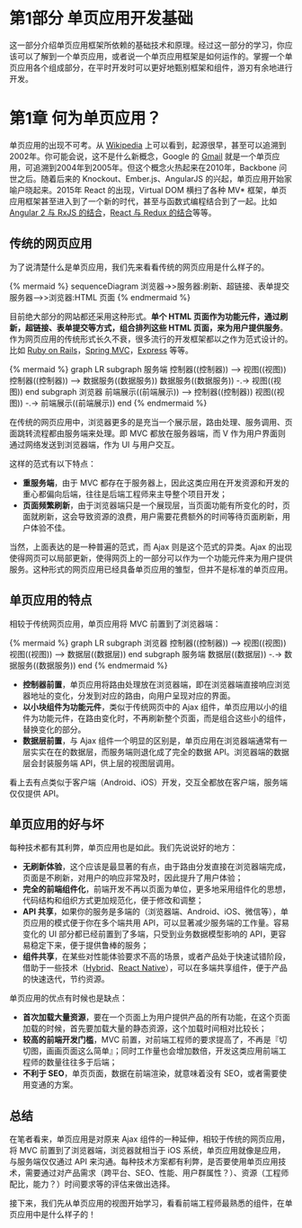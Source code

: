 # 第1部分 单页应用开发基础

这一部分介绍单页应用框架所依赖的基础技术和原理。经过这一部分的学习，你应该可以了解到一个单页应用，或者说一个单页应用框架是如何运作的。掌握一个单页应用各个组成部分，在平时开发时可以更好地甄别框架和组件，游刃有余地进行开发。

# 第1章 何为单页应用？

单页应用的出现不可考。从 [Wikipedia][1] 上可以看到，起源很早，甚至可以追溯到2002年。你可能会说，这不是什么新概念，Google 的 [Gmail][2] 就是一个单页应用，可追溯到2004年到2005年。但这个概念火热起来在2010年，Backbone 问世之后。随着后来的 Knockout、Ember.js、AngularJS 的兴起，单页应用开始家喻户晓起来。2015年 React 的出现，Virtual DOM 横扫了各种 MV\* 框架，单页应用框架甚至进入到了一个新的时代，甚至与函数式编程结合到了一起。比如 [Angular 2 与 RxJS 的结合][3]，[React 与 Redux 的结合][4]等等。

## 传统的网页应用

为了说清楚什么是单页应用，我们先来看看传统的网页应用是什么样子的。

{% mermaid %}
sequenceDiagram
浏览器->>服务器:刷新、超链接、表单提交
服务器-->>浏览器:HTML 页面
{% endmermaid %}

目前绝大部分的网站都还采用这种形式。**单个 HTML 页面作为功能元件，通过刷新，超链接、表单提交等方式，组合排列这些 HTML 页面，来为用户提供服务**。作为网页应用的传统形式长久不衰，很多流行的开发框架都以之作为范式设计的。比如 [Ruby on Rails][5]，[Spring MVC][6]，[Express][7] 等等。

{% mermaid %}
graph LR
subgraph 服务端
控制器((控制器)) --> 视图((视图))
控制器((控制器)) --> 数据服务((数据服务))
数据服务((数据服务)) -.-> 视图((视图))
end
subgraph 浏览器
前端展示((前端展示)) --> 控制器((控制器))
视图((视图)) -.-> 前端展示((前端展示))
end
{% endmermaid %}

在传统的网页应用中，浏览器更多的是充当一个展示层，路由处理、服务调用、页面跳转流程都由服务端来处理。即 MVC 都放在服务器端，而 V 作为用户界面则通过网络发送到浏览器端，作为 UI 与用户交互。

这样的范式有以下特点：

* **重服务端**，由于 MVC 都存在于服务器上，因此这类应用在开发资源和开发的重心都偏向后端，往往是后端工程师来主导整个项目开发；
* **页面频繁刷新**，由于浏览器端只是一个展现层，当页面功能有所变化的时，页面就刷新，这会导致资源的浪费，用户需要花费额外的时间等待页面刷新，用户体验不佳。

当然，上面表达的是一种普遍的范式，而 Ajax 则是这个范式的异类。Ajax 的出现使得网页可以局部更新，使得网页上的一部分可以作为一个功能元件来为用户提供服务。这种形式的网页应用已经具备单页应用的雏型，但并不是标准的单页应用。

## 单页应用的特点

相较于传统网页应用，单页应用将 MVC 前置到了浏览器端：

{% mermaid %}
graph LR
subgraph 浏览器
控制器((控制器)) --> 视图((视图))
视图((视图)) --> 数据层((数据层))
end
subgraph 服务端
数据层((数据层)) -.-> 数据服务((数据服务))
end
{% endmermaid %}

- **控制器前置**，单页应用将路由处理放在浏览器端，即在浏览器端直接响应浏览器地址的变化，分发到对应的路由，向用户呈现对应的界面。
- **以小块组件为功能元件**，类似于传统网页中的 Ajax 组件，单页应用以小的组件为功能元件，在路由变化时，不再刷新整个页面，而是组合这些小的组件，替换变化的部分。
- **数据层前置**，与 Ajax 组件一个明显的区别是，单页应用在浏览器端通常有一层实实在在的数据层，而服务端则退化成了完全的数据 API。浏览器端的数据层会封装服务端 API，供上层的视图层调用。

看上去有点类似于客户端（Android、iOS）开发，交互全都放在客户端，服务端仅仅提供 API。

## 单页应用的好与坏

每种技术都有其利弊，单页应用也是如此。我们先说说好的地方：

- **无刷新体验**，这个应该是最显著的有点，由于路由分发直接在浏览器端完成，页面是不刷新，对用户的响应非常及时，因此提升了用户体验；
- **完全的前端组件化**，前端开发不再以页面为单位，更多地采用组件化的思想，代码结构和组织方式更加规范化，便于修改和调整；
- **API 共享**，如果你的服务是多端的（浏览器端、Android、iOS、微信等），单页应用的模式便于你在多个端共用 API，可以显著减少服务端的工作量。容易变化的 UI 部分都已经前置到了多端，只受到业务数据模型影响的 API，更容易稳定下来，便于提供鲁棒的服务；
- **组件共享**，在某些对性能体验要求不高的场景，或者产品处于快速试错阶段，借助于一些技术（[Hybrid][8]、[React Native][9]），可以在多端共享组件，便于产品的快速迭代，节约资源。

单页应用的优点有时候也是缺点：

- **首次加载大量资源**，要在一个页面上为用户提供产品的所有功能，在这个页面加载的时候，首先要加载大量的静态资源，这个加载时间相对比较长；
- **较高的前端开发门槛**，MVC 前置，对前端工程师的要求提高了，不再是『切切图，画画页面这么简单』；同时工作量也会增加数倍，开发这类应用前端工程师的数量往往多于后端；
- **不利于 SEO**，单页页面，数据在前端渲染，就意味着没有 SEO，或者需要使用变通的方案。

## 总结

在笔者看来，单页应用是对原来 Ajax 组件的一种延伸，相较于传统的网页应用，将 MVC 前置到了浏览器端，浏览器就相当于 iOS 系统，单页应用就像是应用，与服务端仅仅通过 API 来沟通。每种技术方案都有利弊，是否要使用单页应用技术，需要通过对产品需求（跨平台、SEO、性能、用户群属性？）、资源（工程师配比，能力？）时间要求等的评估来做出选择。

接下来，我们先从单页应用的视图开始学习，看看前端工程师最熟悉的组件，在单页应用中是什么样子的！

[1]:	https://en.wikipedia.org/wiki/Single-page_application#History
[2]:	mail.google.com
[3]:	https://medium.com/google-developer-experts/angular-introduction-to-reactive-extensions-rxjs-a86a7430a61f
[4]:	https://rackt.org/redux/docs/basics/UsageWithReact.html
[5]:	http://rubyonrails.org/
[6]:	http://docs.spring.io/spring/docs/current/spring-framework-reference/html/mvc.html
[7]:	http://expressjs.com/
[8]:	https://en.wikipedia.org/wiki/Hybrid
[9]:	https://facebook.github.io/react-native/